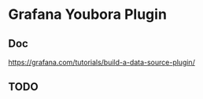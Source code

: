 # Grafana Youbora Plugin

## Doc
https://grafana.com/tutorials/build-a-data-source-plugin/

## TODO
